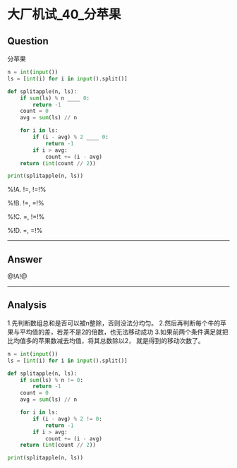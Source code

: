 # 大厂机试_40_分苹果

## Question
分苹果

```python
n = int(input())
ls = [int(i) for i in input().split()]

def splitapple(n, ls):
    if sum(ls) % n ____ 0:
        return -1
    count = 0
    avg = sum(ls) // n

    for i in ls:
        if (i - avg) % 2 ____ 0:
            return -1
        if i > avg:
            count += (i - avg)
    return (int(count // 2))

print(splitapple(n, ls))
```

%!A. !=, !=!%

%!B. !=, =!%

%!C. =, !=!%

%!D. =, =!%

----

## Answer
@!A!@

----

## Analysis

1.先判断数组总和是否可以被n整除，否则没法分均匀。
2.然后再判断每个牛的苹果与平均值的差，若差不是2的倍数，也无法移动成功
3.如果前两个条件满足就把比均值多的苹果数减去均值，将其总数除以2，
就是得到的移动次数了。

```python
n = int(input())
ls = [int(i) for i in input().split()]

def splitapple(n, ls):
    if sum(ls) % n != 0:
        return -1
    count = 0
    avg = sum(ls) // n

    for i in ls:
        if (i - avg) % 2 != 0:
            return -1
        if i > avg:
            count += (i - avg)
    return (int(count // 2))

print(splitapple(n, ls))
```